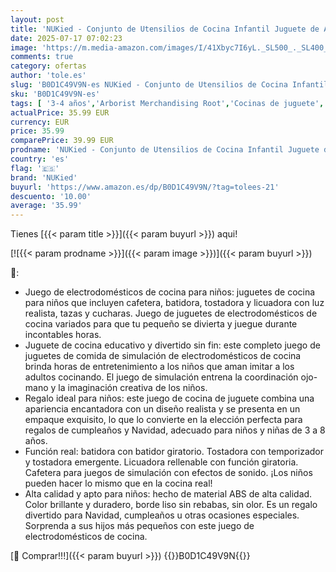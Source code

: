 ```yaml
---
layout: post
title: 'NUKied - Conjunto de Utensilios de Cocina Infantil Juguete de Accesorios de rol de Cocina con Cafetera Licuadora  Batidora Tostadora con Luces y Sonidos realistas Regalo para niños de 2  3  4 y 5 años  Rosa '
date: 2025-07-17 07:02:23
image: 'https://m.media-amazon.com/images/I/41Xbyc7I6yL._SL500_._SL400_.jpg'
comments: true
category: ofertas
author: 'tole.es'
slug: 'B0D1C49V9N-es NUKied - Conjunto de Utensilios de Cocina Infantil Juguete...'
sku: 'B0D1C49V9N-es'
tags: [ '3-4 años','Arborist Merchandising Root','Cocinas de juguete','Juegos de imitación','Juguetes','Juguetes de cocina','Juguetes y juegos','Self Service','Special Features Stores','b6d17eda-2c26-45ed-a098-453a9f96e839_0','b6d17eda-2c26-45ed-a098-453a9f96e839_1801','cafetera','nukied','🇪🇸', ]
actualPrice: 35.99 EUR
currency: EUR
price: 35.99
comparePrice: 39.99 EUR
prodname: 'NUKied - Conjunto de Utensilios de Cocina Infantil Juguete de Accesorios de rol de Cocina con Cafetera Licuadora  Batidora Tostadora con Luces y Sonidos realistas Regalo para niños de 2  3  4 y 5 años  Rosa '
country: 'es'
flag: '🇪🇸'
brand: 'NUKied'
buyurl: 'https://www.amazon.es/dp/B0D1C49V9N/?tag=tolees-21'
descuento: '10.00'
average: '35.99'
---
```


Tienes [{{< param title >}}]({{< param buyurl >}}) aqui!

[![{{< param prodname >}}]({{< param image >}})]({{< param buyurl >}})

🔎:

- Juego de electrodomésticos de cocina para niños: juguetes de cocina para niños que incluyen cafetera, batidora, tostadora y licuadora con luz realista, tazas y cucharas. Juego de juguetes de electrodomésticos de cocina variados para que tu pequeño se divierta y juegue durante incontables horas.
- Juguete de cocina educativo y divertido sin fin: este completo juego de juguetes de comida de simulación de electrodomésticos de cocina brinda horas de entretenimiento a los niños que aman imitar a los adultos cocinando. El juego de simulación entrena la coordinación ojo-mano y la imaginación creativa de los niños.
- Regalo ideal para niños: este juego de cocina de juguete combina una apariencia encantadora con un diseño realista y se presenta en un empaque exquisito, lo que lo convierte en la elección perfecta para regalos de cumpleaños y Navidad, adecuado para niños y niñas de 3 a 8 años.
- Función real: batidora con batidor giratorio. Tostadora con temporizador y tostadora emergente. Licuadora rellenable con función giratoria. Cafetera para juegos de simulación con efectos de sonido. ¡Los niños pueden hacer lo mismo que en la cocina real!
- Alta calidad y apto para niños: hecho de material ABS de alta calidad. Color brillante y duradero, borde liso sin rebabas, sin olor. Es un regalo divertido para Navidad, cumpleaños u otras ocasiones especiales. Sorprenda a sus hijos más pequeños con este juego de electrodomésticos de cocina.

[🛒 Comprar!!!]({{< param buyurl >}})
{{<world>}}B0D1C49V9N{{</world>}}
